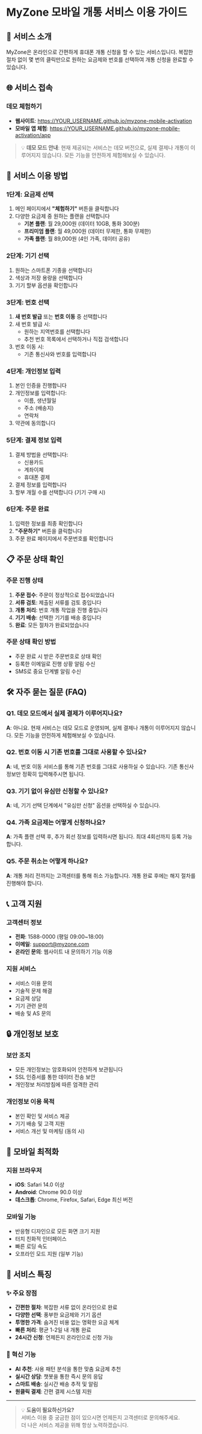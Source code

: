 # MyZone 모바일 개통 서비스 이용 가이드

## 🎯 서비스 소개

MyZone은 온라인으로 간편하게 휴대폰 개통 신청을 할 수 있는 서비스입니다. 복잡한 절차 없이 몇 번의 클릭만으로 원하는 요금제와 번호를 선택하여 개통 신청을 완료할 수 있습니다.

## 🌐 서비스 접속

### 데모 체험하기
- **웹사이트**: https://YOUR_USERNAME.github.io/myzone-mobile-activation
- **모바일 앱 체험**: https://YOUR_USERNAME.github.io/myzone-mobile-activation/app

> 💡 **데모 모드 안내**: 현재 제공되는 서비스는 데모 버전으로, 실제 결제나 개통이 이루어지지 않습니다. 모든 기능을 안전하게 체험해보실 수 있습니다.

## 📱 서비스 이용 방법

### 1단계: 요금제 선택
1. 메인 페이지에서 **"체험하기"** 버튼을 클릭합니다
2. 다양한 요금제 중 원하는 플랜을 선택합니다
   - **기본 플랜**: 월 29,000원 (데이터 10GB, 통화 300분)
   - **프리미엄 플랜**: 월 49,000원 (데이터 무제한, 통화 무제한)
   - **가족 플랜**: 월 89,000원 (4인 가족, 데이터 공유)

### 2단계: 기기 선택
1. 원하는 스마트폰 기종을 선택합니다
2. 색상과 저장 용량을 선택합니다
3. 기기 할부 옵션을 확인합니다

### 3단계: 번호 선택
1. **새 번호 발급** 또는 **번호 이동** 중 선택합니다
2. 새 번호 발급 시:
   - 원하는 지역번호를 선택합니다
   - 추천 번호 목록에서 선택하거나 직접 검색합니다
3. 번호 이동 시:
   - 기존 통신사와 번호를 입력합니다

### 4단계: 개인정보 입력
1. 본인 인증을 진행합니다
2. 개인정보를 입력합니다:
   - 이름, 생년월일
   - 주소 (배송지)
   - 연락처
3. 약관에 동의합니다

### 5단계: 결제 정보 입력
1. 결제 방법을 선택합니다:
   - 신용카드
   - 계좌이체
   - 휴대폰 결제
2. 결제 정보를 입력합니다
3. 할부 개월 수를 선택합니다 (기기 구매 시)

### 6단계: 주문 완료
1. 입력한 정보를 최종 확인합니다
2. **"주문하기"** 버튼을 클릭합니다
3. 주문 완료 페이지에서 주문번호를 확인합니다

## 📋 주문 상태 확인

### 주문 진행 상태
1. **주문 접수**: 주문이 정상적으로 접수되었습니다
2. **서류 검토**: 제출된 서류를 검토 중입니다
3. **개통 처리**: 번호 개통 작업을 진행 중입니다
4. **기기 배송**: 선택한 기기를 배송 중입니다
5. **완료**: 모든 절차가 완료되었습니다

### 주문 상태 확인 방법
- 주문 완료 시 받은 주문번호로 상태 확인
- 등록한 이메일로 진행 상황 알림 수신
- SMS로 중요 단계별 알림 수신

## 🛠️ 자주 묻는 질문 (FAQ)

### Q1. 데모 모드에서 실제 결제가 이루어지나요?
**A**: 아니요. 현재 서비스는 데모 모드로 운영되며, 실제 결제나 개통이 이루어지지 않습니다. 모든 기능을 안전하게 체험해보실 수 있습니다.

### Q2. 번호 이동 시 기존 번호를 그대로 사용할 수 있나요?
**A**: 네, 번호 이동 서비스를 통해 기존 번호를 그대로 사용하실 수 있습니다. 기존 통신사 정보만 정확히 입력해주시면 됩니다.

### Q3. 기기 없이 유심만 신청할 수 있나요?
**A**: 네, 기기 선택 단계에서 "유심만 신청" 옵션을 선택하실 수 있습니다.

### Q4. 가족 요금제는 어떻게 신청하나요?
**A**: 가족 플랜 선택 후, 추가 회선 정보를 입력하시면 됩니다. 최대 4회선까지 등록 가능합니다.

### Q5. 주문 취소는 어떻게 하나요?
**A**: 개통 처리 전까지는 고객센터를 통해 취소 가능합니다. 개통 완료 후에는 해지 절차를 진행해야 합니다.

## 📞 고객 지원

### 고객센터 정보
- **전화**: 1588-0000 (평일 09:00~18:00)
- **이메일**: support@myzone.com
- **온라인 문의**: 웹사이트 내 문의하기 기능 이용

### 지원 서비스
- 서비스 이용 문의
- 기술적 문제 해결
- 요금제 상담
- 기기 관련 문의
- 배송 및 AS 문의

## 🔒 개인정보 보호

### 보안 조치
- 모든 개인정보는 암호화되어 안전하게 보관됩니다
- SSL 인증서를 통한 데이터 전송 보안
- 개인정보 처리방침에 따른 엄격한 관리

### 개인정보 이용 목적
- 본인 확인 및 서비스 제공
- 기기 배송 및 고객 지원
- 서비스 개선 및 마케팅 (동의 시)

## 📱 모바일 최적화

### 지원 브라우저
- **iOS**: Safari 14.0 이상
- **Android**: Chrome 90.0 이상
- **데스크톱**: Chrome, Firefox, Safari, Edge 최신 버전

### 모바일 기능
- 반응형 디자인으로 모든 화면 크기 지원
- 터치 친화적 인터페이스
- 빠른 로딩 속도
- 오프라인 모드 지원 (일부 기능)

## 🎉 서비스 특징

### ✨ 주요 장점
- **간편한 절차**: 복잡한 서류 없이 온라인으로 완료
- **다양한 선택**: 풍부한 요금제와 기기 옵션
- **투명한 가격**: 숨겨진 비용 없는 명확한 요금 체계
- **빠른 처리**: 평균 1-2일 내 개통 완료
- **24시간 신청**: 언제든지 온라인으로 신청 가능

### 🚀 혁신 기능
- **AI 추천**: 사용 패턴 분석을 통한 맞춤 요금제 추천
- **실시간 상담**: 챗봇을 통한 즉시 문의 응답
- **스마트 배송**: 실시간 배송 추적 및 알림
- **원클릭 결제**: 간편 결제 시스템 지원

---

> 💡 **도움이 필요하신가요?**  
> 서비스 이용 중 궁금한 점이 있으시면 언제든지 고객센터로 문의해주세요.  
> 더 나은 서비스 제공을 위해 항상 노력하겠습니다.